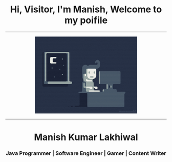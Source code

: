 <h1 align="center">Hi, Visitor, I'm Manish, Welcome to my poifile </h1>
<hr>
<p align="center">
  <img src=https://github.com/Lakhiwal/Lakhiwal/blob/main/images/background.gif height="240"/>
</p>
<hr>
<h1 align="center">Manish Kumar Lakhiwal </h1>
<h3 align="center">Java Programmer | Software Engineer | Gamer | Content Writer </h3>


<!--
**Lakhiwal/Lakhiwal** is a ✨ _special_ ✨ repository because its `README.md` (this file) appears on your GitHub profile.

Here are some ideas to get you started:

- 🔭 I’m currently working on ...
- 🌱 I’m currently learning ...
- 👯 I’m looking to collaborate on ...
- 🤔 I’m looking for help with ...
- 💬 Ask me about ...
- 📫 How to reach me: ...
- 😄 Pronouns: ...
- ⚡ Fun fact: ...
-->
